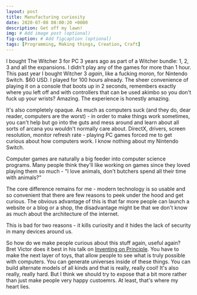 ```yaml
---
layout: post
title: Manufacturing curiosity
date: 2020-07-08 08:00:20 +0800
description: Get off my lawn!
img: # Add image post (optional)
fig-caption: # Add figcaption (optional)
tags: [Programming, Making things, Creation, Craft]
---
```


I bought The Witcher 3 for PC 3 years ago as part of a Witcher bundle: 1, 2, 3 and all the expansions. I didn't play any of the games for more than 1 hour. This past year I bought Witcher 3 *again*, like a fucking moron, for Nintendo Switch. $60 USD. I played for 100 hours already. The sheer convenience of playing it on a console that boots up in 2 seconds, remembers exactly where you left off and with controllers that can be used akimbo so you don't fuck up your wrists? Amazing. The experience is honestly amazing.

It's also completely opaque. As much as computers suck (and they do, dear reader, computers are the worst) - in order to make things work sometimes, you can't help but go into the guts and mess around and learn about all sorts of arcana you wouldn't normally care about. DirectX, drivers, screen resolution, monitor refresh rate - playing PC games forced me to get curious about how computers work. I know nothing about my Nintendo Switch.

Computer games are naturally a big feeder into computer science programs. Many people think they'll like working on games since they loved playing them so much - "I love animals, don't butchers spend all their time with animals?"

The core difference remains for me - modern technology is so usable and so convenient that there are few reasons to peek under the hood and get curious. The obvious advantage of this is that far more people can launch a website or a blog or a shop, the disadvantage might be that we don't know as much about the architecture of the internet.

This is bad for two reasons - it kills curiosity and it hides the lack of security in many devices around us.

So how do we make people curious about this stuff again, useful again? Bret Victor does it best in his talk on [Inventing on Principle](). You have to make the next layer of toys, that allow people to see what is truly possible with computers. You can generate universes inside of these things. You can build alternate models of all kinds and that is really, really cool! It's also really, really hard. But I think we should try to expose that a bit more rather than just make people very happy custoemrs. At least, that's where my heart lies. 

